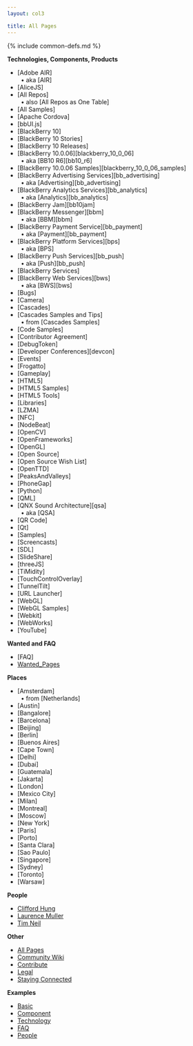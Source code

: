```yaml
---
layout: col3

title: All Pages
---
```

{% include common-defs.md %}

**Technologies, Components, Products**

* [Adobe AIR]  
&nbsp;&nbsp;&bull; aka [AIR]
* [AliceJS]
* [All Repos]  
&nbsp;&nbsp;&bull; also [All Repos as One Table]
* [All Samples]
* [Apache Cordova]
* [bbUI.js]
* [BlackBerry 10]
* [BlackBerry 10 Stories]
* [BlackBerry 10 Releases]
* [BlackBerry 10.0.06][blackberry_10_0_06]  
&nbsp;&nbsp;&bull; aka [BB10 R6][bb10_r6]
* [BlackBerry 10.0.06 Samples][blackberry_10_0_06_samples]
* [BlackBerry Advertising Services][bb_advertising]  
&nbsp;&nbsp;&bull; aka [Advertising][bb_advertising]
* [BlackBerry Analytics Services][bb_analytics]  
&nbsp;&nbsp;&bull; aka [Analytics][bb_analytics]
* [BlackBerry Jam][bb10jam]
* [BlackBerry Messenger][bbm]  
&nbsp;&nbsp;&bull; aka [BBM][bbm]
* [BlackBerry Payment Service][bb_payment]  
&nbsp;&nbsp;&bull; aka [Payment][bb_payment]
* [BlackBerry Platform Services][bps]  
&nbsp;&nbsp;&bull; aka [BPS]
* [BlackBerry Push Services][bb_push]  
&nbsp;&nbsp;&bull; aka [Push][bb_push]
* [BlackBerry Services]
* [BlackBerry Web Services][bws]  
&nbsp;&nbsp;&bull; aka [BWS][bws]
* [Bugs]
* [Camera]
* [Cascades]
* [Cascades Samples and Tips]  
&nbsp;&nbsp;&bull; from [Cascades Samples]
* [Code Samples]
* [Contributor Agreement]
* [DebugToken]
* [Developer Conferences][devcon]
* [Events]
* [Frogatto]
* [Gameplay]
* [HTML5]
* [HTML5 Samples]
* [HTML5 Tools]
* [Libraries]
* [LZMA]
* [NFC]
* [NodeBeat]
* [OpenCV]
* [OpenFrameworks]
* [OpenGL]
* [Open Source]
* [Open Source Wish List]
* [OpenTTD]
* [PeaksAndValleys]
* [PhoneGap]
* [Python]
* [QML]
* [QNX Sound Architecture][qsa]  
&nbsp;&nbsp;&bull; aka [QSA]  
* [QR Code]
* [Qt]
* [Samples]
* [Screencasts]
* [SDL]
* [SlideShare]
* [threeJS]
* [TiMidity]
* [TouchControlOverlay]
* [TunnelTilt]
* [URL Launcher]
* [WebGL]
* [WebGL Samples]
* [Webkit]
* [WebWorks]
* [YouTube]

**Wanted and FAQ**

* [FAQ]
* [Wanted_Pages](Wanted_Pages.html)

**Places**

* [Amsterdam]  
&nbsp;&nbsp;&bull; from [Netherlands]
* [Austin]
* [Bangalore]
* [Barcelona]
* [Beijing]
* [Berlin]
* [Buenos Aires]
* [Cape Town]
* [Delhi]
* [Dubai]
* [Guatemala]
* [Jakarta]
* [London]
* [Mexico City]
* [Milan]
* [Montreal]
* [Moscow]
* [New York]
* [Paris]
* [Porto]
* [Santa Clara]
* [Sao Paulo]
* [Singapore]
* [Sydney]
* [Toronto]
* [Warsaw]

**People**

* [Clifford Hung](Clifford_Hung.html)
* [Laurence Muller](Laurence_Muller.html)
* [Tim Neil](Tim_Neil.html)

**Other**

* [All Pages](All_Pages.html)
* [Community Wiki](Community_Wiki.html)
* [Contribute](other/Contribute.html)
* [Legal](other/Legal.html)
* [Staying Connected](Staying_Connected.html)

**Examples**

* [Basic](other/example-basic.html)
* [Component](other/example-component.html)
* [Technology](other/example-technology.html)
* [FAQ](other/example-faq.html)
* [People](other/example-people.html)


